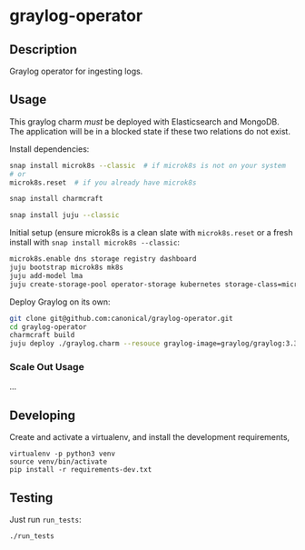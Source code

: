 # graylog-operator

## Description

Graylog operator for ingesting logs.

## Usage

This graylog charm _must_ be deployed with Elasticsearch and MongoDB. The application will be in a blocked state if these two relations do not exist.

Install dependencies:
```bash
snap install microk8s --classic  # if microk8s is not on your system
# or
microk8s.reset  # if you already have microk8s

snap install charmcraft

snap install juju --classic
```

Initial setup (ensure microk8s is a clean slate with `microk8s.reset` or a fresh install with `snap install microk8s --classic`:
```bash
microk8s.enable dns storage registry dashboard
juju bootstrap microk8s mk8s
juju add-model lma
juju create-storage-pool operator-storage kubernetes storage-class=microk8s-hostpath
```

Deploy Graylog on its own:
```bash
git clone git@github.com:canonical/graylog-operator.git
cd graylog-operator
charmcraft build
juju deploy ./graylog.charm --resouce graylog-image=graylog/graylog:3.3.8-1
```


### Scale Out Usage

...

## Developing

Create and activate a virtualenv,
and install the development requirements,

    virtualenv -p python3 venv
    source venv/bin/activate
    pip install -r requirements-dev.txt

## Testing

Just run `run_tests`:

    ./run_tests
